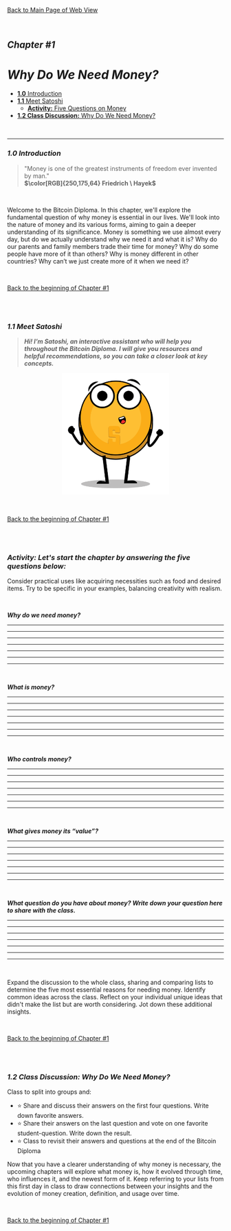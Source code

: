 [Back to Main Page of Web View](https://github.com/MyFirstBitcoin/Bitcoin-Diploma-2024/tree/main/Web%20View#web-view-of-bitcoin-diploma-2024)

<br/>

## _Chapter #1_

# ***Why Do We Need Money?***

- [**1.0** Introduction](https://github.com/MyFirstBitcoin/Bitcoin-Diploma-2024/blob/main/Web%20View/13.Chapter-1.md#10-introduction)          
- [**1.1** Meet Satoshi](https://github.com/MyFirstBitcoin/Bitcoin-Diploma-2024/blob/main/Web%20View/13.Chapter-1.md#11-meet-satoshi)          
  - [**Activity:** Five Questions on Money](https://github.com/MyFirstBitcoin/Bitcoin-Diploma-2024/blob/main/Web%20View/13.Chapter-1.md#activity-lets-start-the-chapter-by-answering-the-five-questions-below)        
- [**1.2 Class Discussion:** Why Do We Need Money?](https://github.com/MyFirstBitcoin/Bitcoin-Diploma-2024/blob/main/Web%20View/13.Chapter-1.md#12-class-discussion-why-do-we-need-money)        

<br/>

____________________________________________________________________________________________________

### ***1.0 Introduction***

> "Money is one of the greatest instruments of freedom ever invented by man."    
 **$\color[RGB]{250,175,64} Friedrich \ Hayek$**

<br/>

Welcome to the Bitcoin Diploma. In this chapter, we'll explore the fundamental question of why money is essential in our lives. We'll look into the nature of money and its various forms, aiming to gain a deeper understanding of its significance. Money is something we use almost every day, but do we actually understand why we need it and what it is? Why do our parents and family members trade their time for money? Why do some people have more of it than others? Why is money different in other countries? Why can’t we just create more of it when we need it?

<br/>

[Back to the beginning of Chapter #1](https://github.com/MyFirstBitcoin/Bitcoin-Diploma-2024/blob/main/Web%20View/13.Chapter-1.md#chapter-1)

<br/>
<br/>

### ***1.1 Meet Satoshi***

> ***Hi! I’m Satoshi, an interactive assistant who will help you throughout the Bitcoin Diploma. I will give you resources and helpful recommendations, so you can take a closer look at key concepts.***
    
<div><p align="center"><img alt="I am Satoshi" width="250" style="border-width:0" src="Images/11.Chapter-1/10.I-am-Satoshi-v1.png"/></div>

<br/>

[Back to the beginning of Chapter #1](https://github.com/MyFirstBitcoin/Bitcoin-Diploma-2024/blob/main/Web%20View/13.Chapter-1.md#chapter-1)

<br/>
<br/>

### _Activity: Let's start the chapter by answering the five questions below:_

Consider practical uses like acquiring necessities such as food and desired items. Try to be specific in your examples, balancing creativity with realism.

<br/>

***Why do we need money?***
___________________________________________________________________________________________________
___________________________________________________________________________________________________
___________________________________________________________________________________________________
___________________________________________________________________________________________________
___________________________________________________________________________________________________
___________________________________________________________________________________________________
___________________________________________________________________________________________________

<br/>

***What is money?***
___________________________________________________________________________________________________
___________________________________________________________________________________________________
___________________________________________________________________________________________________
___________________________________________________________________________________________________
___________________________________________________________________________________________________
___________________________________________________________________________________________________
___________________________________________________________________________________________________

<br/>

***Who controls money?***
___________________________________________________________________________________________________
___________________________________________________________________________________________________
___________________________________________________________________________________________________
___________________________________________________________________________________________________
___________________________________________________________________________________________________
___________________________________________________________________________________________________
___________________________________________________________________________________________________

<br/>

***What gives money its “value”?***
___________________________________________________________________________________________________
___________________________________________________________________________________________________
___________________________________________________________________________________________________
___________________________________________________________________________________________________
___________________________________________________________________________________________________
___________________________________________________________________________________________________
___________________________________________________________________________________________________

<br/>

***What question do you have about money? Write down your question here to share with the class.***
___________________________________________________________________________________________________
___________________________________________________________________________________________________
___________________________________________________________________________________________________
___________________________________________________________________________________________________
___________________________________________________________________________________________________
___________________________________________________________________________________________________
___________________________________________________________________________________________________

<br/>

Expand the discussion to the whole class, sharing and comparing lists to determine the five most essential reasons for needing money. Identify common ideas across the class. Reflect on your individual unique ideas that didn't make the list but are worth considering. Jot down these additional insights.

<br/>

[Back to the beginning of Chapter #1](https://github.com/MyFirstBitcoin/Bitcoin-Diploma-2024/blob/main/Web%20View/13.Chapter-1.md#chapter-1)

<br/>
<br/>

### ***1.2 Class Discussion: Why Do We Need Money?***

Class to split into groups and:

- ⭐ Share and discuss their answers on the first four questions. Write down favorite answers.
- ⭐ Share their answers on the last question and vote on one favorite student-question. Write down the result.
- ⭐ Class to revisit their answers and questions at the end of the Bitcoin Diploma

Now that you have a clearer understanding of why money is necessary, the upcoming chapters will explore what money is, how it evolved through time, who influences it, and the newest form of it. Keep referring to your lists from this first day in class to draw connections between your insights and the evolution of money creation, definition, and usage over time.

<br/>

[Back to the beginning of Chapter #1](https://github.com/MyFirstBitcoin/Bitcoin-Diploma-2024/blob/main/Web%20View/13.Chapter-1.md#chapter-1)
